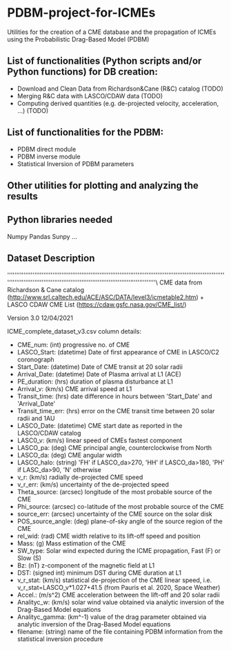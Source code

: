 # PDBM-project-for-ICMEs
Utilities for the creation of a CME database and the propagation of ICMEs using the Probabilistic Drag-Based Model (PDBM)

## List of functionalities (Python scripts and/or Python functions) for DB creation:
- Download and Clean Data from Richardson&Cane (R&C) catalog (TODO)
- Merging R&C data with LASCO/CDAW data (TODO)
- Computing derived quantities (e.g. de-projected velocity, acceleration, ...) (TODO)

## List of functionalities for the PDBM:
- PDBM direct module
- PDBM inverse module
- Statistical Inversion of PDBM parameters

## Other utilities for plotting and analyzing the results


## Python libraries needed
Numpy
Pandas
Sunpy
...

## Dataset Description
''''''''''''''''''''''''''''''''''''''''''''''''''''''''''''''''''''''''''''''''''''''''''''''''''''''''''''''''''''''''''''''''''''''''''''''''''''''''''''''''''''''''''''''''''''''''''''''''''''''''''\\
CME data from Richardson & Cane catalog (http://www.srl.caltech.edu/ACE/ASC/DATA/level3/icmetable2.htm) + LASCO CDAW CME List (https://cdaw.gsfc.nasa.gov/CME_list/)

Version 3.0 12/04/2021

ICME_complete_dataset_v3.csv column details:

- CME_num: (int) progressive no. of CME
- LASCO_Start: (datetime) Date of first appearance of CME in LASCO/C2 coronograph 
- Start_Date: (datetime) Date of CME transit at 20 solar radii
- Arrival_Date: (datetime) Date of Plasma arrival at L1 (ACE)
- PE_duration: (hrs) duration of plasma disturbance at L1
- Arrival_v: (km/s) CME arrival speed at L1
- Transit_time: (hrs) date difference in hours between 'Start_Date' and 'Arrival_Date'
- Transit_time_err: (hrs) error on the CME transit time between 20 solar radii and 1AU
- LASCO_Date: (datetime) CME start date as reported in the LASCO/CDAW catalog
- LASC0_v: (km/s) linear speed of CMEs fastest component
- LASCO_pa: (deg) CME principal angle, counterclockwise from North
- LASCO_da: (deg) CME angular width
- LASCO_halo: (string) 'FH' if LASCO_da>270, 'HH' if LASCO_da>180, 'PH' if LASC_da>90, 'N' otherwise
- v_r: (km/s) radially de-projected CME speed
- v_r_err: (km/s) uncertainty of the de-projected speed
- Theta_source: (arcsec) longitude of the most probable source of the CME
- Phi_source: (arcsec) co-latitude of the most probable source of the CME
- source_err: (arcsec) uncertainty of the CME source on the solar disk
- POS_source_angle: (deg) plane-of-sky angle of the source region of the CME
- rel_wid: (rad) CME width relative to its lift-off speed and position
- Mass: (g) Mass estimation of the CME
- SW_type: Solar wind expected during the ICME propagation, Fast (F) or Slow (S)
- Bz: (nT) z-component of the magnetic field at L1
- DST: (signed int) minimum DST during CME duration at L1
- v_r_stat: (km/s) statistical de-projection of the CME linear speed, i.e. v_r_stat=LASCO_v*1.027+41.5 (from Pauris et al. 2020, Space Weather)
- Accel.: (m/s^2) CME acceleration between the lift-off and 20 solar radii
- Analityc_w: (km/s) solar wind value obtained via analytic inversion of the Drag-Based Model equations
- Analityc_gamma: (km^-1) value of the drag parameter obtained via analytic inversion of the Drag-Based Model equations
- filename: (string) name of the file containing PDBM information from the statistical inversion procedure
